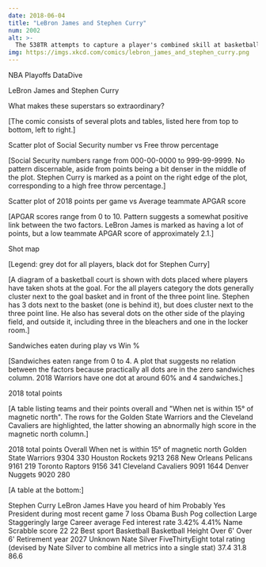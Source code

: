 ```yaml
---
date: 2018-06-04
title: "LeBron James and Stephen Curry"
num: 2002
alt: >-
  The 538TR attempts to capture a player's combined skill at basketball (either real-life or NBA 2K18) and election forecasting.
img: https://imgs.xkcd.com/comics/lebron_james_and_stephen_curry.png
---
```



NBA Playoffs DataDive

LeBron James and Stephen Curry

What makes these superstars so extraordinary?

[The comic consists of several plots and tables, listed here from top to bottom, left to right.]

Scatter plot of Social Security number vs Free throw percentage

[Social Security numbers range from 000-00-0000 to 999-99-9999. No pattern discernable, aside from points being a bit denser in the middle of the plot. Stephen Curry is marked as a point on the right edge of the plot, corresponding to a high free throw percentage.]

Scatter plot of 2018 points per game vs Average teammate APGAR score

[APGAR scores range from 0 to 10. Pattern suggests a somewhat positive link between the two factors. LeBron James is marked as having a lot of points, but a low teammate APGAR score of approximately 2.1.]

Shot map

[Legend: grey dot for all players, black dot for Stephen Curry]

[A diagram of a basketball court is shown with dots placed where players have taken shots at the goal. For the all players category the dots generally cluster next to the goal basket and in front of the three point line. Stephen has 3 dots next to the basket (one is behind it), but does cluster next to the three point line. He also has several dots on the other side of the playing field, and outside it, including three in the bleachers and one in the locker room.]

Sandwiches eaten during play vs Win %

[Sandwiches eaten range from 0 to 4. A plot that suggests no relation between the factors because practically all dots are in the zero sandwiches column. 2018 Warriors have one dot at around 60% and 4 sandwiches.]

2018 total points

[A table listing teams and their points overall and "When net is within 15° of magnetic north". The rows for the Golden State Warriors and the Cleveland Cavaliers are highlighted, the latter showing an abnormally high score in the magnetic north column.]

2018 total points Overall When net is within 15° of magnetic north Golden State Warriors 9304 330 Houston Rockets 9213 268 New Orleans Pelicans 9161 219 Toronto Raptors 9156 341 Cleveland Cavaliers 9091 1644 Denver Nuggets 9020 280

[A table at the bottom:]

Stephen Curry LeBron James Have you heard of him Probably Yes President during most recent game 7 loss Obama Bush Pog collection Large Staggeringly large Career average Fed interest rate 3.42% 4.41% Name Scrabble score 22 22 Best sport Basketball Basketball Height Over 6' Over 6' Retirement year 2027 Unknown Nate Silver FiveThirtyEight total rating
(devised by Nate Silver to combine all metrics into a single stat) 37.4 31.8 86.6